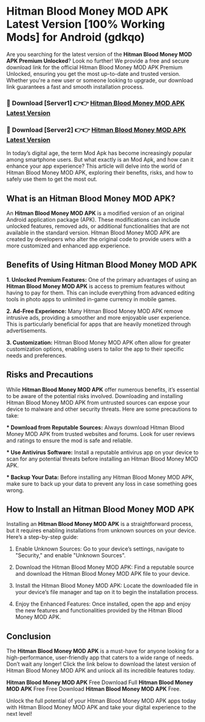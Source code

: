 # Hitman Blood Money MOD APK Latest Version [100% Working Mods] for Android (gdkqo)

Are you searching for the latest version of the <strong>Hitman Blood Money MOD APK Premium Unlocked</strong>? Look no further! We provide a free and secure download link for the official Hitman Blood Money MOD APK Premium Unlocked, ensuring you get the most up-to-date and trusted version. Whether you're a new user or someone looking to upgrade, our download link guarantees a fast and smooth installation process.


<h3>🔴 Download [Server1] 👉👉 <a href="https://getmodsapk.pages.dev?q=Hitman+Blood+Money+MOD+APK&ref=4R3">Hitman Blood Money MOD APK Latest Version</a></h3>

<h3>🔴 Download [Server2] 👉👉 <a href="https://getmodsapk.pages.dev?q=Hitman+Blood+Money+MOD+APK&ref=4R3">Hitman Blood Money MOD APK Latest Version</a></h3>


In today’s digital age, the term Mod Apk has become increasingly popular among smartphone users. But what exactly is an Mod Apk, and how can it enhance your app experience? This article will delve into the world of Hitman Blood Money MOD APK, exploring their benefits, risks, and how to safely use them to get the most out.


<h2>What is an Hitman Blood Money MOD APK?</h2>

An <strong>Hitman Blood Money MOD APK</strong> is a modified version of an original Android application package (APK). These modifications can include unlocked features, removed ads, or additional functionalities that are not available in the standard version. Hitman Blood Money MOD APK are created by developers who alter the original code to provide users with a more customized and enhanced app experience.


<h2>Benefits of Using Hitman Blood Money MOD APK</h2>

<strong> 1. Unlocked Premium Features:</strong> One of the primary advantages of using an <strong>Hitman Blood Money MOD APK</strong> is access to premium features without having to pay for them. This can include everything from advanced editing tools in photo apps to unlimited in-game currency in mobile games.

<strong> 2. Ad-Free Experience:</strong> Many Hitman Blood Money MOD APK remove intrusive ads, providing a smoother and more enjoyable user experience. This is particularly beneficial for apps that are heavily monetized through advertisements.

<strong> 3. Customization:</strong> Hitman Blood Money MOD APK often allow for greater customization options, enabling users to tailor the app to their specific needs and preferences.


<h2>Risks and Precautions</h2>

While <strong>Hitman Blood Money MOD APK</strong> offer numerous benefits, it’s essential to be aware of the potential risks involved. Downloading and installing Hitman Blood Money MOD APK from untrusted sources can expose your device to malware and other security threats. Here are some precautions to take:

<strong> * Download from Reputable Sources:</strong> Always download Hitman Blood Money MOD APK from trusted websites and forums. Look for user reviews and ratings to ensure the mod is safe and reliable.

<strong> * Use Antivirus Software:</strong> Install a reputable antivirus app on your device to scan for any potential threats before installing an Hitman Blood Money MOD APK.

<strong> * Backup Your Data:</strong> Before installing any Hitman Blood Money MOD APK, make sure to back up your data to prevent any loss in case something goes wrong.


<h2>How to Install an Hitman Blood Money MOD APK</h2>

Installing an <strong>Hitman Blood Money MOD APK</strong> is a straightforward process, but it requires enabling installations from unknown sources on your device. Here’s a step-by-step guide:

 1. Enable Unknown Sources: Go to your device’s settings, navigate to "Security," and enable "Unknown Sources".

 2. Download the Hitman Blood Money MOD APK: Find a reputable source and download the Hitman Blood Money MOD APK file to your device.

 3. Install the Hitman Blood Money MOD APK: Locate the downloaded file in your device’s file manager and tap on it to begin the installation process.

 4. Enjoy the Enhanced Features: Once installed, open the app and enjoy the new features and functionalities provided by the Hitman Blood Money MOD APK.


<h2><strong>Conclusion</strong></h2>

The <strong>Hitman Blood Money MOD APK</strong> is a must-have for anyone looking for a high-performance, user-friendly app that caters to a wide range of needs. Don’t wait any longer! Click the link below to download the latest version of Hitman Blood Money MOD APK and unlock all its incredible features today.

<strong>Hitman Blood Money MOD APK</strong> Free Download Full <strong>Hitman Blood Money MOD APK</strong> Free Free Download <strong>Hitman Blood Money MOD APK</strong> Free.

Unlock the full potential of your Hitman Blood Money MOD APK apps today with Hitman Blood Money MOD APK and take your digital experience to the next level!
